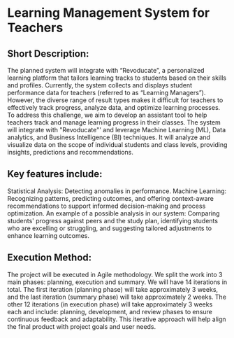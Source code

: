 # Learning Management System for Teachers
## Short Description:  
The planned system will integrate with “Revoducate”, a personalized learning platform that tailors learning tracks to students based on their skills and profiles. Currently, the system collects and displays student performance data for teachers (referred to as “Learning Managers”). However, the diverse range of result types makes it difficult for teachers to effectively track progress, analyze data, and optimize learning processes.
To address this challenge, we aim to develop an assistant tool to help teachers track and manage learning progress in their classes. The system will integrate with "Revoducate"' and leverage Machine Learning (ML), Data analytics, and Business Intelligence (BI) techniques. It will analyze and visualize data on the scope of individual students and class levels, providing insights, predictions and recommendations. 
## Key features include:
Statistical Analysis: Detecting anomalies in performance.
Machine Learning: Recognizing patterns, predicting outcomes, and offering context-aware recommendations to support informed decision-making and process optimization.
An example of a possible analysis in our system: Comparing students' progress against peers and the study plan, identifying students who are excelling or struggling, and suggesting tailored adjustments to enhance learning outcomes.

## Execution Method:
The project will be executed in Agile methodology. We split the work into 3 main phases: planning, execution and summary. We will have 14 iterations in total. The first iteration (planning phase) will take approximately 3 weeks, and the last iteration (summary phase) will take approximately 2 weeks. The other 12 iterations (in execution phase) will take approximately 3 weeks each and include: planning, development, and review phases to ensure continuous feedback and adaptability. This iterative approach will help align the final product with project goals and user needs.                                               	
